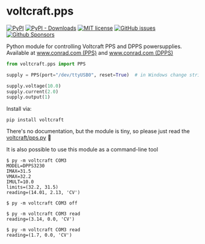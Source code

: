 # voltcraft.pps

[![PyPI](https://img.shields.io/pypi/v/voltcraft)](https://pypi.org/project/voltcraft/)
[![PyPI - Downloads](https://img.shields.io/pypi/dm/voltcraft?label=pypi)](https://pypi.org/project/voltcraft/)
[![MIT license](http://img.shields.io/badge/license-MIT-yellowgreen.svg)](http://opensource.org/licenses/MIT)
[![GitHub issues](https://img.shields.io/github/issues/ap--/voltcraft.svg)](https://github.com/ap--/voltcraft/issues)
[![Github Sponsors](https://img.shields.io/badge/github-sponsors-blue)](https://github.com/sponsors/ap--)

Python module for controlling Voltcraft PPS and DPPS powersupplies.
<br>Available at [www.conrad.com (PPS)](https://www.conrad.com/search?search=voltcraft%20pps)
and [www.conrad.com (DPPS)](https://www.conrad.com/search?search=voltcraft%20dpps)

```python
from voltcraft.pps import PPS

supply = PPS(port="/dev/ttyUSB0", reset=True)  # in Windows change string to COMx (eg COM4)

supply.voltage(10.0)
supply.current(2.0)
supply.output(1)
```

Install via:
```console
pip install voltcraft
```

There's no documentation, but the module is tiny, so please just read the [voltcraft/pps.py](voltcraft/pps.py) :sparkling_heart:

It is also possible to use this module as a command-line tool

```shell
$ py -m voltcraft COM3
MODEL=DPPS3230
IMAX=31.5
VMAX=32.2
IMULT=10.0
limits=(32.2, 31.5)
reading=(14.01, 2.13, 'CV')

$ py -m voltcraft COM3 off

$ py -m voltcraft COM3 read
reading=(3.14, 0.0, 'CV')

$ py -m voltcraft COM3 read
reading=(1.7, 0.0, 'CV')
```
